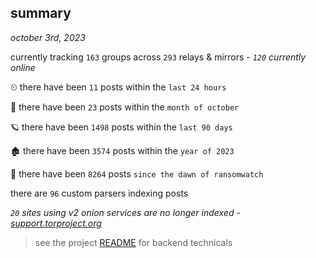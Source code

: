 
## summary
_october 3rd, 2023_

currently tracking `163` groups across `293` relays & mirrors - _`120` currently online_

⏲ there have been `11` posts within the `last 24 hours`

🦈 there have been `23` posts within the `month of october`

🪐 there have been `1498` posts within the `last 90 days`

🏚 there have been `3574` posts within the `year of 2023`

🦕 there have been `8264` posts `since the dawn of ransomwatch`

there are `96` custom parsers indexing posts

_`20` sites using v2 onion services are no longer indexed - [support.torproject.org](https://support.torproject.org/onionservices/v2-deprecation/)_

> see the project [README](https://github.com/joshhighet/ransomwatch#ransomwatch--) for backend technicals
